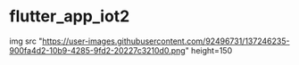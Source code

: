 # flutter_app_iot2


img src "https://user-images.githubusercontent.com/92496731/137246235-900fa4d2-10b9-4285-9fd2-20227c3210d0.png" height=150
